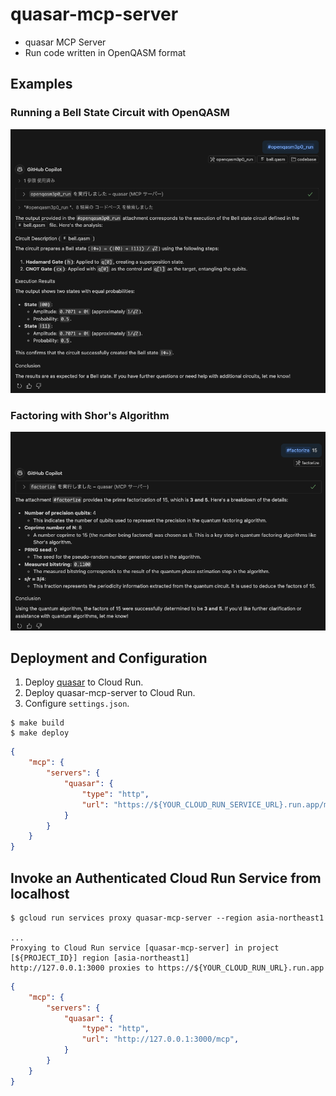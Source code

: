 # quasar-mcp-server

 * quasar MCP Server  
 * Run code written in OpenQASM format 

## Examples

### Running a Bell State Circuit with OpenQASM

![GitHub Copilot](copilot_run.png)

### Factoring with Shor's Algorithm

![GitHub Copilot](copilot_factorize.png)

## Deployment and Configuration

 1. Deploy [quasar](https://github.com/itsubaki/quasar) to Cloud Run.
 1. Deploy quasar-mcp-server to Cloud Run.
 1. Configure `settings.json`.

```shell
$ make build
$ make deploy
```

```json
{
    "mcp": {
        "servers": {
            "quasar": {
                "type": "http",
                "url": "https://${YOUR_CLOUD_RUN_SERVICE_URL}.run.app/mcp",
            }
        }
    }
}
```

## Invoke an Authenticated Cloud Run Service from localhost

```shell
$ gcloud run services proxy quasar-mcp-server --region asia-northeast1

...
Proxying to Cloud Run service [quasar-mcp-server] in project [${PROJECT_ID}] region [asia-northeast1]
http://127.0.0.1:3000 proxies to https://${YOUR_CLOUD_RUN_URL}.run.app
```

```json
{
    "mcp": {
        "servers": {
            "quasar": {
                "type": "http",
                "url": "http://127.0.0.1:3000/mcp",
            }
        }
    }
}
